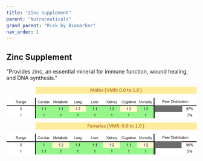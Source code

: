 ```yaml
---
title: "Zinc Supplement"
parent: "Nutraceuticals"
grand_parent: "Risk by Biomarker"
nav_order: 1
---
```



## Zinc Supplement


"Provides zinc, an essential mineral for immune function, wound healing, and DNA synthesis."

<div style="display: flex; flex-direction: column; gap: 10px;">

  <img src="/assets/images/vmrbiomarker_zinc_supplement__male.png" alt="Zinc Supplement VMR Male" style="margin-left: 15%">
  <img src="/assets/images/rr_zinc_supplement__male.png" alt="Zinc Supplement RR Male">

  <img src="/assets/images/vmrbiomarker_zinc_supplement__female.png" alt="Zinc Supplement VMR Female" style="margin-left: 15%; ">
  <img src="/assets/images/rr_zinc_supplement__female.png" alt="Zinc Supplement RR Female">

</div>




